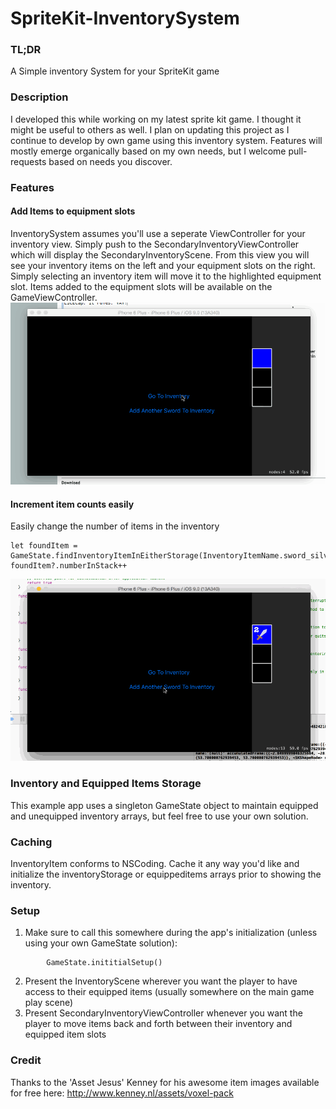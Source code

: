 # SpriteKit-InventorySystem
### TL;DR
A Simple inventory System for your SpriteKit game

### Description
I developed this while working on my latest sprite kit game. I thought it might be useful to others as well. I plan on updating this project as I continue to develop by own game using this inventory system. Features will mostly emerge organically based on my own needs, but I welcome pull-requests based on needs you discover.

### Features

#### Add Items to equipment slots
InventorySystem assumes you'll use a seperate ViewController for your inventory view. Simply push to the SecondaryInventoryViewController which will display the SecondaryInventoryScene. From this view you will see your inventory items on the left and your equipment slots on the right. Simply selecting an inventory item will move it to the highlighted equipment slot. Items added to the equipment slots will be available on the GameViewController.
![Moving an item from inventory to a player equipment slot](https://github.com/normand1/SpriteKit-InventorySystem/blob/master/InventoryTestApp/inventoryExample1.gif)

#### Increment item counts easily
Easily change the number of items in the inventory
```
let foundItem = GameState.findInventoryItemInEitherStorage(InventoryItemName.sword_silver)
foundItem?.numberInStack++
```
![Adding an additional item](https://github.com/normand1/SpriteKit-InventorySystem/blob/master/InventoryTestApp/inventoryExample2.gif)

### Inventory and Equipped Items Storage
This example app uses a singleton GameState object to maintain equipped and unequipped inventory arrays, but feel free to use your own solution.

### Caching
InventoryItem conforms to NSCoding. Cache it any way you'd like and initialize the inventoryStorage or equippeditems arrays prior to showing the inventory.

### Setup

1. Make sure to call this somewhere during the app's initialization (unless using your own GameState solution):
```
        GameState.inititialSetup()
```
2. Present the InventoryScene wherever you want the player to have access to their equipped items (usually somewhere on the main game play scene)
3. Present SecondaryInventoryViewController whenever you want the player to move items back and forth between their inventory and equipped item slots

### Credit
Thanks to the 'Asset Jesus' Kenney for his awesome item images available for free here:
http://www.kenney.nl/assets/voxel-pack

